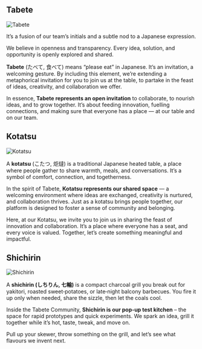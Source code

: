 ## Tabete

<p class="brand-wrapper">
  <img src="{{ site.baseurl }}/assets/img/tabete_ico.png" alt="Tabete" class="brand-mark">
</p>

It’s a fusion of our team’s initials and a subtle nod to a Japanese expression.

We believe in openness and transparency. Every idea, solution, and opportunity is openly explored and shared.

**Tabete** (たべて, 食べて) means “please eat” in Japanese. It’s an invitation, a welcoming gesture. By including this element, we’re extending a metaphorical invitation for you to join us at the table, to partake in the feast of ideas, creativity, and collaboration we offer.

In essence, **Tabete represents an open invitation** to collaborate, to nourish ideas, and to grow together. It’s about feeding innovation, fuelling connections, and making sure that everyone has a place — at our table and on our team.

## Kotatsu

<p class="brand-wrapper">
  <img src="{{ site.baseurl }}/assets/img/kotatsu_ico.png" alt="Kotatsu" class="brand-mark">
</p>

A **kotatsu** (こたつ, 炬燵) is a traditional Japanese heated table, a place where people gather to share warmth, meals, and conversations. It’s a symbol of comfort, connection, and togetherness.

In the spirit of Tabete, **Kotatsu represents our shared space** — a welcoming environment where ideas are exchanged, creativity is nurtured, and collaboration thrives. Just as a kotatsu brings people together, our platform is designed to foster a sense of community and belonging.

Here, at our Kotatsu, we invite you to join us in sharing the feast of innovation and collaboration. It’s a place where everyone has a seat, and every voice is valued. Together, let’s create something meaningful and impactful.

## Shichirin

<p class="brand-wrapper">
  <img src="{{ site.baseurl }}/assets/img/shichirin_ico.png" alt="Shichirin" class="brand-mark">
</p>

A **shichirin (しちりん, 七輪)** is a compact charcoal grill you break out for yakitori,
roasted sweet‑potatoes, or late‑night balcony barbecues. You fire it up only
when needed, share the sizzle, then let the coals cool.

Inside the Tabete Community, **Shichirin is our pop‑up test kitchen** – the space
for rapid prototypes and quick experiments. We spark an idea, grill it together
while it’s hot, taste, tweak, and move on.

Pull up your skewer, throw something on the grill, and let’s see what flavours
we invent next.

